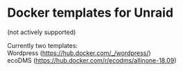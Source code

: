 # Docker templates for Unraid
(not actively supported)

Currently two templates:  
Wordpress (https://hub.docker.com/_/wordpress/)  
ecoDMS (https://hub.docker.com/r/ecodms/allinone-18.09)
